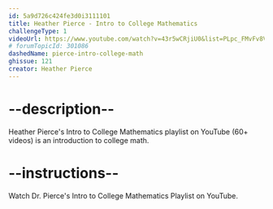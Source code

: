 ```yaml
---
id: 5a9d726c424fe3d0i3111101
title: Heather Pierce - Intro to College Mathematics
challengeType: 1
videoUrl: https://www.youtube.com/watch?v=43r5wCRjiU0&list=PLpc_FMvFv8VSqKW61c_8jAYTNBTQN_dfm
# forumTopicId: 301086
dashedName: pierce-intro-college-math
ghissue: 121
creator: Heather Pierce 
---
```


# --description--

Heather Pierce's Intro to College Mathematics playlist on YouTube (60+ videos) is an introduction to college math.

# --instructions--

Watch Dr. Pierce's Intro to College Mathematics Playlist on YouTube.
